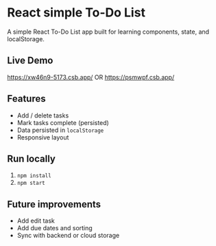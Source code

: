 # React simple To-Do List

A simple React To-Do List app built for learning components, state, and localStorage.

## Live Demo
https://xw46n9-5173.csb.app/
OR
https://psmwpf.csb.app/

## Features
- Add / delete tasks
- Mark tasks complete (persisted)
- Data persisted in `localStorage`
- Responsive layout

## Run locally
1. `npm install`
2. `npm start`

## Future improvements
- Add edit task
- Add due dates and sorting
- Sync with backend or cloud storage
























